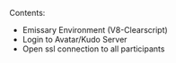 ﻿Contents:

 * Emissary Environment (V8-Clearscript)
 * Login to Avatar/Kudo Server
 * Open ssl connection to all participants
